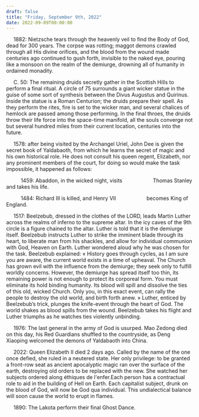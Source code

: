 ```yaml
---
draft: false
title: "Friday, September 9th, 2022"
date: 2022-09-09T00:00:00
---
```


&nbsp;&nbsp;&nbsp;&nbsp; 1882: Nietzsche tears through the heavenly veil to find the Body of God, dead for 300 years. The corpse was rotting; maggot demons crawled through all His divine orifices, and the blood from the wound made centuries ago continued to gush forth, invisible to the naked eye, pouring like a monsoon on the realm of the demiurge, drowning all of humanity in ordained monadity. 

&nbsp;&nbsp;&nbsp;&nbsp; C. 50: The remaining druids secretly gather in the Scottish Hills to perform a final ritual. A circle of 75 surrounds a giant wicker statue in the guise of some sort of synthesis between the Divus Augustus and Quirinus. Inside the statue is a Roman Centurion; the druids prepare their spell. As they perform the rites, fire is set to the wicker man, and several chalices of hemlock are passed among those performing. In the final throes, the druids throw their life force into the space-time manifold, all the souls converge not but several hundred miles from their current location, centuries into the future.

&nbsp;&nbsp;&nbsp;&nbsp; 1578: after being visited by the Archangel Uriel, John Dee is given the secret book of Yaldabaoth, from which he learns the secret of magic and his own historical role. He does not consult his queen regent, Elizabeth, nor any prominent members of the court, for doing so would make the task impossible, it happened as follows:

&nbsp;&nbsp;&nbsp;&nbsp; &nbsp;&nbsp;&nbsp;&nbsp; 1459: Abaddon, in the wicked night, visits &nbsp;&nbsp;&nbsp;&nbsp; &nbsp;&nbsp;&nbsp;&nbsp; &nbsp;&nbsp;&nbsp;&nbsp; &nbsp;&nbsp;&nbsp;&nbsp; Thomas Stanley and takes his life.

&nbsp;&nbsp;&nbsp;&nbsp; &nbsp;&nbsp;&nbsp;&nbsp; 1484: Richard III is killed, and Henry VII &nbsp;&nbsp;&nbsp;&nbsp; &nbsp;&nbsp;&nbsp;&nbsp; &nbsp;&nbsp;&nbsp;&nbsp; &nbsp;&nbsp;&nbsp;&nbsp; becomes King of England.

&nbsp;&nbsp;&nbsp;&nbsp; 1517: Beelzebub, dressed in the clothes of the LORD, leads Martin Luther across the realms of inferno to the supreme altar. In the icy caves of the 9th circle is a figure chained to the altar. Luther is told that it is the demiurge itself. Beelzebub instructs Luther to strike the imminent blade through its heart, to liberate man from his shackles, and allow for individual communion with God, Heaven on Earth. Luther wondered aloud why he was chosen for the task. Beelzebub explained:
« History goes through cycles, as I am sure you are aware, the current world exists in a time of upheaval. The Church has grown evil with the influence from the demiurge; they seek only to fulfill worldly concerns. However, the demiurge has spread itself too thin, its remaining power is not enough to protect its corporeal form. You must eliminate its hold binding humanity. Its blood will spill and dissolve the ties of this old, wicked Church. Only you, in this exact event, can rally the people to destroy the old world, and birth forth anew. » 
	Luther, enticed by Beelzebub’s trick, plunges the knife-event through the heart of God. The world shakes as blood spills from the wound. Beelzebub takes his flight and Luther triumphs as he watches ties violently unbinding.

&nbsp;&nbsp;&nbsp;&nbsp; 1976: The last general in the army of God is usurped. Mao Zedong died on this day, his Red Guardians shuffled to the countryside, as Deng Xiaoping welcomed the demons of Yaldabaoth into China. 

&nbsp;&nbsp;&nbsp;&nbsp; 2022: Queen Elizabeth II died 2 days ago. Called by the name of the one once defied, she ruled in a neutered state. Her only privilege: to be granted a front-row seat as ancient apocalyptic magic ran over the surface of the earth, destroying old orders to be replaced with the new. She watched her subjects ordered along éthiques de l'enfer.Each person has a contractual role to aid in the building of Hell on Earth. Each capitalist subject, drunk on the blood of God, will now be God qua individual. This undialectical balance will soon cause the world to erupt in flames.
	
&nbsp;&nbsp;&nbsp;&nbsp; 1890: The Lakota perform their final Ghost Dance. 
